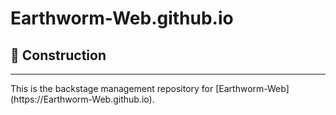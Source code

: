 # Earthworm-Web.github.io
## 🚧 Construction
<hr>
This is the backstage management repository for [Earthworm-Web](https://Earthworm-Web.github.io).